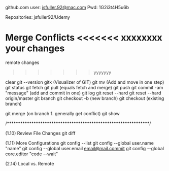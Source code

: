github.com
user: jsfuller.92@mac.com
Pwd:  1G2i3t4H5u6b


Repositories:
   jsfuller92/Udemy


Merge Conflicts
<<<<<<< xxxxxxxx
   your changes
   ============
   remote changes
>>>>>>>  yyyyyyy


clear
git --version
gitk		(Visualizer of GIT)
git mv		(Add and move in one step)
git status
git fetch
git pull	(equals fetch and merge)
git push
git commit -am "message"	(add and commit in one)
git log
git reset --hard <commit>
git reset --hard origin/master
git branch
git checkout -b <name>	(new branch)
git checkout <name>	(existing branch)

git merge <branch2>	(on branch 1. generally get conflict)
git show <hash code>

/****************************************************************/

(1.10) Review File Changes
git diff <file name>


(1.11) More Configurations
git config --list
git config --global user.name "name"
git config --global user.email email@mail.commit
git config --global core.editor "code --wait"


(2.14) Local vs. Remote







